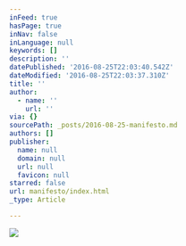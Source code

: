 ```yaml
---
inFeed: true
hasPage: true
inNav: false
inLanguage: null
keywords: []
description: ''
datePublished: '2016-08-25T22:03:40.542Z'
dateModified: '2016-08-25T22:03:37.310Z'
title: ''
author:
  - name: ''
    url: ''
via: {}
sourcePath: _posts/2016-08-25-manifesto.md
authors: []
publisher:
  name: null
  domain: null
  url: null
  favicon: null
starred: false
url: manifesto/index.html
_type: Article

---
```

![](https://imgflo.herokuapp.com/graph/vahj1ThiexotieMo/ae5495f7866fcb252d5499cf87df39fc/croprotate.jpg?cropheight=2048&cropwidth=1296&degrees=0&input=https%3A%2F%2Fthe-grid-user-content.s3-us-west-2.amazonaws.com%2F022578aa-94ce-4001-a5dd-1dcbfeb124c6.jpg&x=72&y=0)